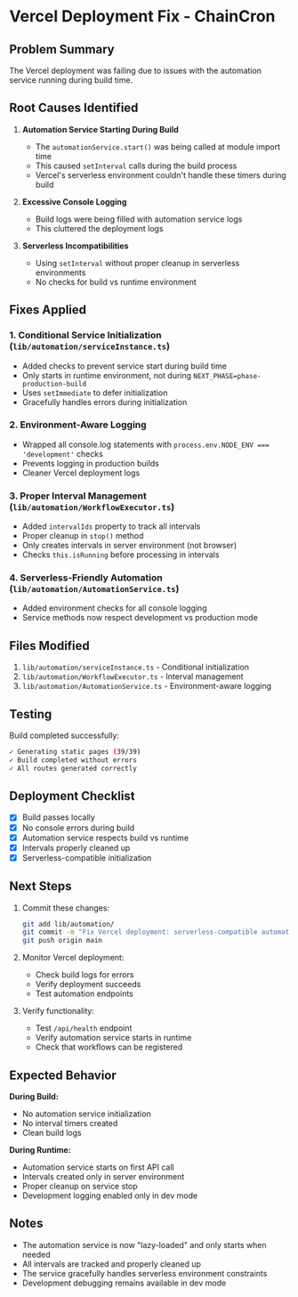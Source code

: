 # Vercel Deployment Fix - ChainCron

## Problem Summary
The Vercel deployment was failing due to issues with the automation service running during build time.

## Root Causes Identified

1. **Automation Service Starting During Build**
   - The `automationService.start()` was being called at module import time
   - This caused `setInterval` calls during the build process
   - Vercel's serverless environment couldn't handle these timers during build

2. **Excessive Console Logging**
   - Build logs were being filled with automation service logs
   - This cluttered the deployment logs

3. **Serverless Incompatibilities**
   - Using `setInterval` without proper cleanup in serverless environments
   - No checks for build vs runtime environment

## Fixes Applied

### 1. Conditional Service Initialization (`lib/automation/serviceInstance.ts`)
- Added checks to prevent service start during build time
- Only starts in runtime environment, not during `NEXT_PHASE=phase-production-build`
- Uses `setImmediate` to defer initialization
- Gracefully handles errors during initialization

### 2. Environment-Aware Logging
- Wrapped all console.log statements with `process.env.NODE_ENV === 'development'` checks
- Prevents logging in production builds
- Cleaner Vercel deployment logs

### 3. Proper Interval Management (`lib/automation/WorkflowExecutor.ts`)
- Added `intervalIds` property to track all intervals
- Proper cleanup in `stop()` method
- Only creates intervals in server environment (not browser)
- Checks `this.isRunning` before processing in intervals

### 4. Serverless-Friendly Automation (`lib/automation/AutomationService.ts`)
- Added environment checks for all console logging
- Service methods now respect development vs production mode

## Files Modified

1. `lib/automation/serviceInstance.ts` - Conditional initialization
2. `lib/automation/WorkflowExecutor.ts` - Interval management
3. `lib/automation/AutomationService.ts` - Environment-aware logging

## Testing

Build completed successfully:
```bash
✓ Generating static pages (39/39)
✓ Build completed without errors
✓ All routes generated correctly
```

## Deployment Checklist

- [x] Build passes locally
- [x] No console errors during build
- [x] Automation service respects build vs runtime
- [x] Intervals properly cleaned up
- [x] Serverless-compatible initialization

## Next Steps

1. Commit these changes:
   ```bash
   git add lib/automation/
   git commit -m "Fix Vercel deployment: serverless-compatible automation service"
   git push origin main
   ```

2. Monitor Vercel deployment:
   - Check build logs for errors
   - Verify deployment succeeds
   - Test automation endpoints

3. Verify functionality:
   - Test `/api/health` endpoint
   - Verify automation service starts in runtime
   - Check that workflows can be registered

## Expected Behavior

**During Build:**
- No automation service initialization
- No interval timers created
- Clean build logs

**During Runtime:**
- Automation service starts on first API call
- Intervals created only in server environment
- Proper cleanup on service stop
- Development logging enabled only in dev mode

## Notes

- The automation service is now "lazy-loaded" and only starts when needed
- All intervals are tracked and properly cleaned up
- The service gracefully handles serverless environment constraints
- Development debugging remains available in dev mode
